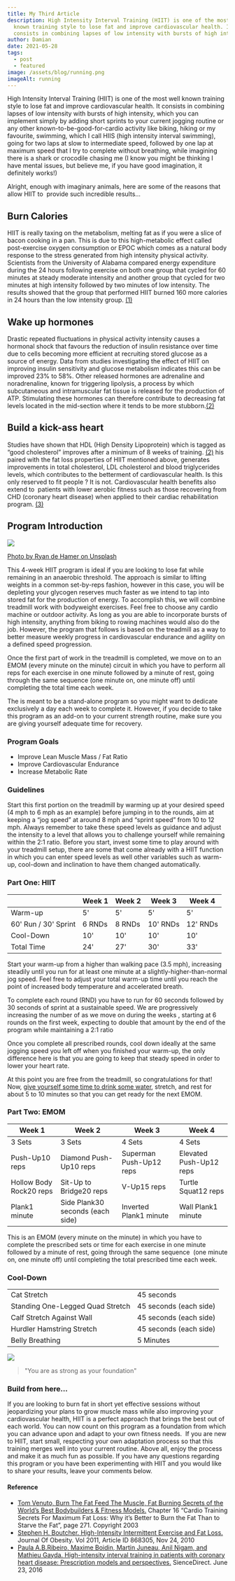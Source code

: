 ```yaml
---
title: My Third Article
description: High Intensity Interval Training (HIIT) is one of the most well
  known training style to lose fat and improve cardiovascular health. It
  consists in combining lapses of low intensity with bursts of high intensity
author: Damian
date: 2021-05-28
tags:
  - post
  - featured
image: /assets/blog/running.png
imageAlt: running
---
```

High Intensity Interval Training (HIIT) is one of the most well known training style to lose fat and improve cardiovascular health. It consists in combining lapses of low intensity with bursts of high intensity, which you can implement simply by adding short sprints to your current jogging routine or any other known-to-be-good-for-cardio activity like biking, hiking or my favourite, swimming, which I call HIIS (high intensity interval swimming), going for two laps at slow to intermediate speed, followed by one lap at maximum speed that I try to complete without breathing, while imagining there is a shark or crocodile chasing me (I know you might be thinking I have mental issues, but believe me, if you have good imagination, it definitely works!)

Alright, enough with imaginary animals, here are some of the reasons that allow HIIT to  provide such incredible results...

## Burn Calories

HIIT is really taxing on the metabolism, melting fat as if you were a slice of bacon cooking in a pan. This is due to this high-metabolic effect called post-exercise oxygen consumption or EPOC which comes as a natural body response to the stress generated from high intensity physical activity. Scientists from the University of Alabama compared energy expenditure during the 24 hours following exercise on both one group that cycled for 60 minutes at steady moderate intensity and another group that cycled for two minutes at high intensity followed by two minutes of low intensity. The results showed that the group that performed HIIT burned 160 more calories in 24 hours than the low intensity group. [(1)](https://www.amazon.com/Burn-Fat-Feed-Muscle-Transform-ebook/dp/B00DFIF342)

## Wake up hormones

Drastic repeated fluctuations in physical activity intensity causes a hormonal shock that favours the reduction of insulin resistance over time due to cells becoming more efficient at recruiting stored glucose as a source of energy. Data from studies investigating the effect of HIIT on improving insulin sensitivity and glucose metabolism indicates this can be improved 23% to 58%. Other released hormones are adrenaline and noradrenaline, known for triggering lipolysis, a process by which subcutaneous and intramuscular fat tissue is released for the production of ATP. Stimulating these hormones can therefore contribute to decreasing fat levels located in the mid-section where it tends to be more stubborn.[(2)](https://www.hindawi.com/journals/jobe/2011/868305/)

## Build a kick-ass heart

Studies have shown that HDL (High Density Lipoprotein) which is tagged as “good cholesterol” improves after a minimum of 8 weeks of training. [(2)](https://www.hindawi.com/journals/jobe/2011/868305/) his paired with the fat loss properties of HIIT mentioned above, generates improvements in total cholesterol, LDL cholesterol and blood triglycerides levels, which contributes to the betterment of cardiovascular health. Is this only reserved to fit people ? It is not. Cardiovascular health benefits also extend to  patients with lower aerobic fitness such as those recovering from CHD (coronary heart disease) when applied to their cardiac rehabilitation program. [(3)](https://www.sciencedirect.com/science/article/pii/S1877065716300367?via%3Dihub)

## Program Introduction

![](/assets/blog/treadmill.png)

[Photo by Ryan de Hamer on Unsplash](https://unsplash.com/photos/pCT8ag1o3nU)

This 4-week HIIT program is ideal if you are looking to lose fat while remaining in an anaerobic threshold. The approach is similar to lifting weights in a common set-by-reps fashion, however in this case, you will be depleting your glycogen reserves much faster as we intend to tap into stored fat for the production of energy. To accomplish this, we will combine treadmill work with bodyweight exercises. Feel free to choose any cardio machine or outdoor activity. As long as you are able to incorporate bursts of high intensity, anything from biking to rowing machines would also do the job. However, the program that follows is based on the treadmill as a way to better measure weekly progress in cardiovascular endurance and agility on a defined speed progression.

Once the first part of work in the treadmill is completed, we move on to an EMOM (every minute on the minute) circuit in which you have to perform all reps for each exercise in one minute followed by a minute of rest, going through the same sequence (one minute on, one minute off) until completing the total time each week. 

The is meant to be a stand-alone program so you might want to dedicate exclusively a day each week to complete it. However, if you decide to take this program as an add-on to your current strength routine, make sure you are giving yourself adequate time for recovery.

### Program Goals

* Improve Lean Muscle Mass / Fat Ratio
* Improve Cardiovascular Endurance
* Increase Metabolic Rate

### Guidelines

Start this first portion on the treadmill by warming up at your desired speed (4 mph to 6 mph as an example) before jumping in to the rounds, aim at keeping a “jog speed” at around 8 mph and “sprint speed” from 10 to 12 mph. Always remember to take these speed levels as guidance and adjust the intensity to a level that allows you to challenge yourself while remaining within the 2:1 ratio. Before you start, invest some time to play around with your treadmill setup, there are some that come already with a HIIT function in which you can enter speed levels as well other variables such as warm-up, cool-down and inclination to have them changed automatically.

### Part One: HIIT

|                      | Week 1 | Week 2 | Week 3   | Week 4   |
| -------------------- | ------ | ------ | -------- | -------- |
| Warm-up              | 5'     | 5'     | 5'       | 5'       |
| 60' Run / 30' Sprint | 6 RNDs | 8 RNDs | 10' RNDs | 12' RNDs |
| Cool-Down            | 10'    | 10'    | 10'      | 10'      |
| Total Time           | 24'    | 27'    | 30'      | 33'      |

Start your warm-up from a higher than walking pace (3.5 mph), increasing steadily until you run for at least one minute at a slightly-higher-than-normal jog speed. Feel free to adjust your total warm-up time until you reach the point of increased body temperature and accelerated breath.

To complete each round (RND) you have to run for 60 seconds followed by 30 seconds of sprint at a sustainable speed. We are progressively increasing the number of as we move on during the weeks , starting at 6 rounds on the first week, expecting to double that amount by the end of the program while maintaining a 2:1 ratio

Once you complete all prescribed rounds, cool down ideally at the same jogging speed you left off when you finished your warm-up, the only difference here is that you are going to keep that steady speed in order to lower your heart rate.

At this point you are free from the treadmill, so congratulations for that! Now, [give yourself some time to drink some water](https://damianroiz.com/water), stretch, and rest for about 5 to 10 minutes so that you can get ready for the next EMOM.

### Part Two: EMOM

| Week 1                  | Week 2                           | Week 3                  | Week 4                  |
| ----------------------- | -------------------------------- | ----------------------- | ----------------------- |
| 3 Sets                  | 3 Sets                           | 4 Sets                  | 4 Sets                  |
| Push-Up10 reps          | Diamond Push-Up10 reps           | Superman Push-Up12 reps | Elevated Push-Up12 reps |
| Hollow Body Rock20 reps | Sit-Up to Bridge20 reps          | V-Up15 reps             | Turtle Squat12 reps     |
| Plank1 minute           | Side Plank30 seconds (each side) | Inverted Plank1 minute  | Wall Plank1 minute      |

This is an EMOM (every minute on the minute) in which you have to complete the prescribed sets or time for each exercise in one minute followed by a minute of rest, going through the same sequence  (one minute on, one minute off) until completing the total prescribed time each week. 

### Cool-Down

|                                  |                        |
| -------------------------------- | ---------------------- |
| Cat Stretch                      | 45 seconds             |
| Standing One-Legged Quad Stretch | 45 seconds (each side) |
| Calf Stretch Against Wall        | 45 seconds (each side) |
| Hurdler Hamstring Stretch        | 45 seconds (each side) |
| Belly Breathing                  | 5 Minutes              |

![](https://damianroiz.com/wp-content/uploads/2020/04/plank-2.png)

> "You are as strong as your foundation"

### Build from here...

If you are looking to burn fat in short yet effective sessions without jeopardizing your plans to grow muscle mass while also improving your cardiovascular health, HIIT is a perfect approach that brings the best out of each world. You can now count on this program as a foundation from which you can advance upon and adapt to your own fitness needs.  If you are new to HIIT, start small, respecting your own adaptation process so that this training merges well into your current routine. Above all, enjoy the process and make it as much fun as possible. If you have any questions regarding this program or you have been experimenting with HIIT and you would like to share your results, leave your comments below.

#### Reference

* [Tom Venuto, Burn The Fat Feed The Muscle, Fat Burning Secrets of the World’s Best Bodybuilders & Fitness Models.](https://www.amazon.com/Burn-Fat-Feed-Muscle-Transform-ebook/dp/B00DFIF342) Chapter 16 “Cardio Training Secrets For Maximum Fat Loss: Why it’s Better to Burn the Fat Than to Starve the Fat”, page 271. Copyright 2003
* [Stephen H. Boutcher. High-Intensity Intermittent Exercise and Fat Loss.](https://www.hindawi.com/journals/jobe/2011/868305/) Journal Of Obesity. Vol 2011, Article ID 868305, Nov 24, 2010
* [Paula A.B.Ribeiro, Maxime Boidin, Martin Juneau, Anil Nigam, and Mathieu Gayda. High-intensity interval training in patients with coronary heart disease: Prescription models and perspectives.](https://www.sciencedirect.com/science/article/pii/S1877065716300367?via%3Dihub) SienceDirect. June 23, 2016